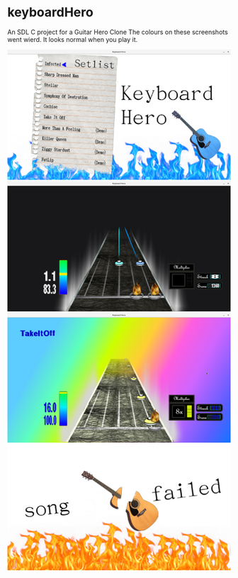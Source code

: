 # keyboardHero
An SDL C project for a Guitar Hero Clone
The colours on these screenshots went wierd. 
It looks normal when you play it.

![1](/sources/progressupdate18.png)
![2](/sources/prorgress.png)
![3](/sources/progressUpate30.png)
![4](/sources/progressPicture20.png)
